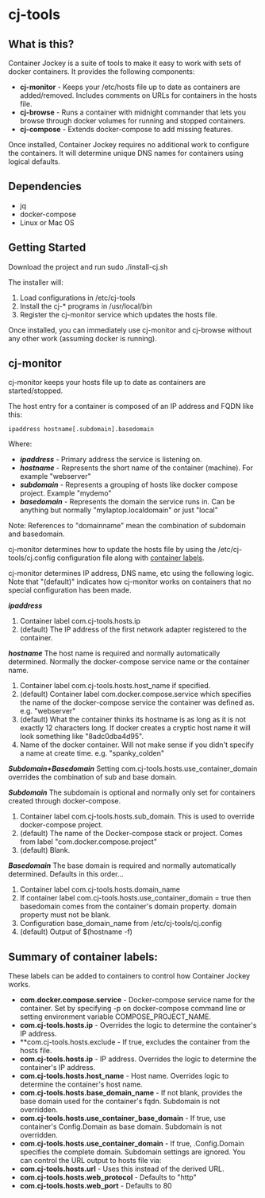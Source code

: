 # cj-tools

## What is this?

Container Jockey is a suite of tools to make it easy to work with sets of docker containers.  It provides the following components:

- **cj-monitor** - Keeps your /etc/hosts file up to date as containers are added/removed.  Includes comments on URLs for containers in the hosts file.
- **cj-browse** - Runs a container with midnight commander that lets you browse through docker volumes for running and stopped containers.
- **cj-compose** - Extends docker-compose to add missing features.

Once installed, Container Jockey requires no additional work to configure the containers.  It will determine unique DNS names for containers using logical defaults.

## Dependencies

- jq
- docker-compose
- Linux or Mac OS

## Getting Started

Download the project and run sudo ./install-cj.sh

The installer will:
1. Load configurations in /etc/cj-tools
2. Install the cj-* programs in /usr/local/bin
3. Register the cj-monitor service which updates the hosts file.

Once installed, you can immediately use cj-monitor and cj-browse without any other work (assuming docker is running).

## cj-monitor

cj-monitor keeps your hosts file up to date as containers are started/stopped.

The host entry for a container is composed of an IP address and FQDN like this:

`ipaddress hostname[.subdomain].basedomain`

Where:
- ***ipaddress***  - Primary address the service is listening on.
- ***hostname***   - Represents the short name of the container (machine).  For example "webserver"
- ***subdomain***  - Represents a grouping of hosts like docker compose project.  Example "mydemo"
- ***basedomain*** - Represents the domain the service runs in.  Can be anything but normally "mylaptop.localdomain" or just "local"

Note: References to "domainname" mean the combination of subdomain and basedomain.

cj-monitor determines how to update the hosts file by using the /etc/cj-tools/cj.config configuration file along with [container labels](https://docs.docker.com/config/labels-custom-metadata/).  

cj-monitor determines IP address, DNS name, etc using the following logic.  Note that "(default)" indicates how cj-monitor works on containers that no special configuration has been made.

***ipaddress***
1. Container label com.cj-tools.hosts.ip
2. (default) The IP address of the first network adapter registered to the container.

***hostname***
The host name is required and normally automatically determined.  Normally the docker-compose service name or the container name.
1. Container label com.cj-tools.hosts.host_name if specified.
2. (default) Container label com.docker.compose.service which specifies the name of the docker-compose service the container was defined as.  e.g. "webserver"
3. (default) What the container thinks its hostname is as long as it is not exactly 12 characters long. If docker creates a cryptic host name it will look something like "8adc0dba4d95".
4. Name of the docker container.  Will not make sense if you didn't specify a name at create time.  e.g. "spanky_colden"

***Subdomain+Basedomain***
Setting com.cj-tools.hosts.use_container_domain overrides the combination of sub and base domain.

***Subdomain***
The subdomain is optional and normally only set for containers created through docker-compose.
1. Container label com.cj-tools.hosts.sub_domain.  This is used to override docker-compose project.
2. (default) The name of the Docker-compose stack or project.  Comes from label "com.docker.compose.project"
3. (default) Blank.
 
***Basedomain***
The base domain is required and normally automatically determined.  Defaults in this order...
1. Container label com.cj-tools.hosts.domain_name
2. If container label com.cj-tools.hosts.use_container_domain = true then basedomain comes from the container's domain property.  domain property must not be blank.
3. Configuration base_domain_name from /etc/cj-tools/cj.config
4. (default) Output of $(hostname -f)

## Summary of container labels:
These labels can be added to containers to control how Container Jockey works.
-  **com.docker.compose.service** - Docker-compose service name for the container.  Set by specifying -p on docker-compose command line or setting environment variable COMPOSE_PROJECT_NAME.
-  **com.cj-tools.hosts.ip** - Overrides the logic to determine the container's IP address.
-  **com.cj-tools.hosts.exclude - If true, excludes the container from the hosts file.
-  **com.cj-tools.hosts.ip** - IP address.  Overrides the logic to determine the container's IP address.
-  **com.cj-tools.hosts.host_name** - Host name.  Overrides logic to determine the container's host name.
-  **com.cj-tools.hosts.base_domain_name** - If not blank, provides the base domain used for the container's fqdn.  Subdomain is not overridden.
-  **com.cj-tools.hosts.use_container_base_domain** - If true, use container's Config.Domain as base domain.  Subdomain is not overridden.
-  **com.cj-tools.hosts.use_container_domain** - If true, .Config.Domain specifies the complete domain.  Subdomain settings are ignored.
You can control the URL output to hosts file via:
-  **com.cj-tools.hosts.url** - Uses this instead of the derived URL.
-  **com.cj-tools.hosts.web_protocol** - Defaults to "http"
-  **com.cj-tools.hosts.web_port** - Defaults to 80

